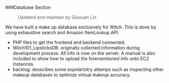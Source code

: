 ###Database Section
> Updated and maintain by Qiuxuan Lin

We have built a make up database exclusively for Witch. This is done by using exhaustive search and Amazon ItemLookup API.

* PHP files to get the frontend and backend connected.
* Witch101_LipsticksDB: originally collected information during development process. All info is now on the server. A manual is also included to show how to upload the forementioned info onto EC2 instances.
* backlog: desscibes some expolartotry attemps such as inspecting other makeup databases to optimize virtual makeup accuracy.





